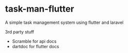 # task-man-flutter
A simple task management system using flutter and laravel



3rd party stuff

- Scramble for api docs
- dartdoc for flutter docs
